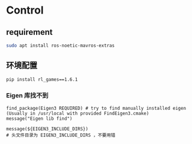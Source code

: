 # Control
## requirement
```bash
sudo apt install ros-noetic-mavros-extras
```

## 环境配置

```bash
pip install rl_games==1.6.1
```

### Eigen 库找不到
```
find_package(Eigen3 REQUIRED) # try to find manually installed eigen (Usually in /usr/local with provided FindEigen3.cmake)
message("Eigen lib find")

message(${EIGEN3_INCLUDE_DIRS})
# 头文件目录为 EIGEN3_INCLUDE_DIRS ，不要用错

```


